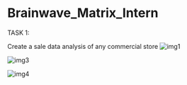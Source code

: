 # Brainwave_Matrix_Intern
TASK 1:


Create a sale data analysis of any commercial store
![img1](https://github.com/priya-08B/Brainwave_Matrix_Intern/assets/146112760/973104ab-d6cf-4ff3-8561-1476fd33a8b6)

![img3](https://github.com/priya-08B/Brainwave_Matrix_Intern/assets/146112760/ccf40a9e-165f-4027-bfaf-6b9cdce159b1)

![img4](https://github.com/priya-08B/Brainwave_Matrix_Intern/assets/146112760/a31690c4-e266-4f41-8d95-c95b8b3abcdc)
